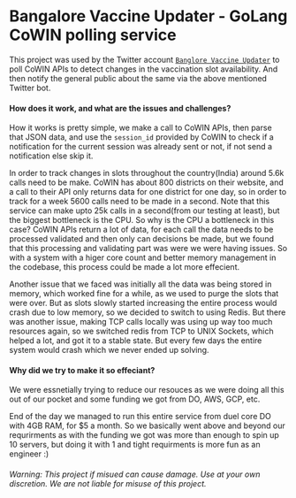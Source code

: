 # Bangalore Vaccine Updater - GoLang CoWIN polling service

This project was used by the Twitter account [`Banglore Vaccine Updater`](https://twitter.com/BloreVaccine) to poll CoWIN APIs to detect changes in the vaccination slot availability. And then notify the general public about the same via the above mentioned Twitter bot. 

#### How does it work, and what are the issues and challenges? 

How it works is pretty simple, we make a call to CoWIN APIs, then parse that JSON data, and use the `session_id` provided by CoWIN to check if a notification for the current session was already sent or not, if not send a notification else skip it. 

In order to track changes in slots throughout the country(India) around 5.6k calls need to be make. CoWIN has about 800 districts on their website, and a call to their API only returns data for one district for one day, so in order to track for a week 5600 calls need to be made in a second. Note that this service can make upto 25k calls in a second(from our testing at least), but the biggest bottleneck is the CPU. So why is the CPU a bottleneck in this case? CoWIN APIs return a lot of data, for each call the data needs to be processed validated and then only can decisions be made, but we found that this processing and validating part was were we were having issues. So with a system with a higer core count and better memory management in the codebase, this process could be made a lot more effecient. 

Another issue that we faced was initially all the data was being stored in memory, which worked fine for a while, as we used to purge the slots that were over. But as slots slowly started increasing the entire process would crash due to low memory, so we decided to switch to using Redis. But there was another issue, making TCP calls locally was using up way too much resources again, so we switched redis from TCP to UNIX Sockets, which helped a lot, and got it to a stable state. But every few days the entire system would crash which we never ended up solving. 

#### Why did we try to make it so effeciant? 

We were essnetially trying to reduce our resouces as we were doing all this out of our pocket and some funding we got from DO, AWS, GCP, etc. 

End of the day we managed to run this entire service from duel core DO with 4GB RAM, for $5 a month. So we basically went above and beyond our requrirments as with the funding we got was more than enough to spin up 10 servers, but doing it with 1 and tight requirments is more fun as an engineer :)

###### Warning: This project if misued can cause damage. Use at your own discretion. We are not liable for misuse of this project.
